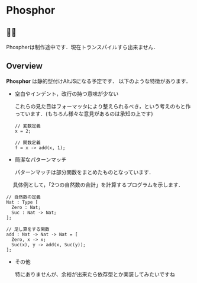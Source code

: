 # Phosphor

## 👷‍♂️
Phospherは制作途中です．現在トランスパイルすら出来ません．

## Overview
**Phosphor** は静的型付けAltJSになる予定です．
以下のような特徴があります．

- 空白やインデント，改行の持つ意味が少ない

  これらの見た目はフォーマッタにより整えられるべき，という考えのもと作っています．(もちろん様々な意見があるのは承知の上です)
  ```
  // 変数定義
  x = 2;
  
  // 関数定義
  f = x -> add(x, 1);
  ```
 
- 簡潔なパターンマッチ

  パターンマッチは部分関数をまとめたものとなっています．
  
　
  具体例として，「2つの自然数の合計」を計算するプログラムを示します．
  ```
  // 自然数の定義
  Nat : Type [
    Zero : Nat;
    Suc : Nat -> Nat;
  ];
  
  // 足し算をする関数
  add : Nat -> Nat -> Nat = [
    Zero, x -> x;
    Suc(x), y -> add(x, Suc(y));
  ];
  ```
  
- その他

  特にありませんが、余裕が出来たら依存型とか実装してみたいですね
